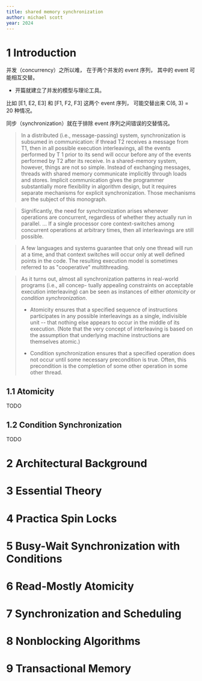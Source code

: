 ```yaml
---
title: shared memory synchronization
author: michael scott
year: 2024
---
```


# 1 Introduction

并发（concurrency）之所以难，
在于两个并发的 event 序列，
其中的 event 可能相互交替。

- 开篇就建立了并发的模型与理论工具。

比如 [E1, E2, E3] 和 [F1, F2, F3] 这两个 event 序列，
可能交替出来 C(6, 3) = 20 种情况。

同步（synchronization）就在于排除
event 序列之间错误的交替情况。

> In a distributed (i.e., message-passing) system, synchronization is
> subsumed in communication: if thread T2 receives a message from T1,
> then in all possible execution interleavings, all the events
> performed by T 1 prior to its send will occur before any of the
> events performed by T2 after its receive. In a shared-memory system,
> however, things are not so simple. Instead of exchanging messages,
> threads with shared memory communicate implicitly through loads and
> stores. Implicit communication gives the programmer substantially
> more flexibility in algorithm design, but it requires separate
> mechanisms for explicit synchronization. Those mechanisms are the
> subject of this monograph.

> Significantly, the need for synchronization arises whenever
> operations are concurrent, regardless of whether they actually run
> in parallel. ... If a single processor core context-switches among
> concurrent operations at arbitrary times, then all interleavings are
> still possible.

> A few languages and systems guarantee that only one thread will run
> at a time, and that context switches will occur only at well defined
> points in the code. The resulting execution model is sometimes
> referred to as "cooperative" multithreading.

> As it turns out, almost all synchronization patterns in real-world
> programs (i.e., all concep- tually appealing constraints on
> acceptable execution interleaving) can be seen as instances of
> either _atomicity_ or _condition synchronization_.
>
> - Atomicity ensures that a specified sequence of instructions
>   participates in any possible interleavings as a single,
>   indivisible unit -- that nothing else appears to occur in the
>   middle of its execution. (Note that the very concept of
>   interleaving is based on the assumption that underlying machine
>   instructions are themselves atomic.)
>
> - Condition synchronization ensures that a specified operation does
>   not occur until some necessary precondition is true. Often, this
>   precondition is the completion of some other operation in some
>   other thread.

## 1.1 Atomicity

TODO

## 1.2 Condition Synchronization

TODO

# 2 Architectural Background
# 3 Essential Theory
# 4 Practica Spin Locks
# 5 Busy-Wait Synchronization with Conditions
# 6 Read-Mostly Atomicity
# 7 Synchronization and Scheduling
# 8 Nonblocking Algorithms
# 9 Transactional Memory
